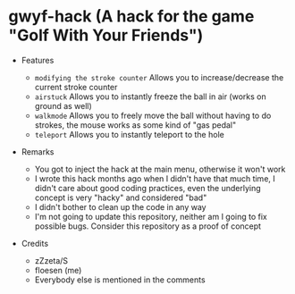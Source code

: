# gwyf-hack (A hack for the game "Golf With Your Friends")


* Features
  - `modifying the stroke counter` Allows you to increase/decrease the current stroke counter
  - `airstuck` Allows you to instantly freeze the ball in air (works on ground as well)
  - `walkmode` Allows you to freely move the ball without having to do strokes, the mouse works as some kind of "gas pedal"
  - `teleport` Allows you to instantly teleport to the hole
  
* Remarks
  - You got to inject the hack at the main menu, otherwise it won't work
  - I wrote this hack months ago when I didn't have that much time, I didn't care about good coding practices, even the underlying concept is very "hacky" and considered "bad"
  - I didn't bother to clean up the code in any way
  - I'm not going to update this repository, neither am I going to fix possible bugs. Consider this repository as a proof of concept
  
* Credits
  - zZzeta/S
  - floesen (me)
  - Everybody else is mentioned in the comments
